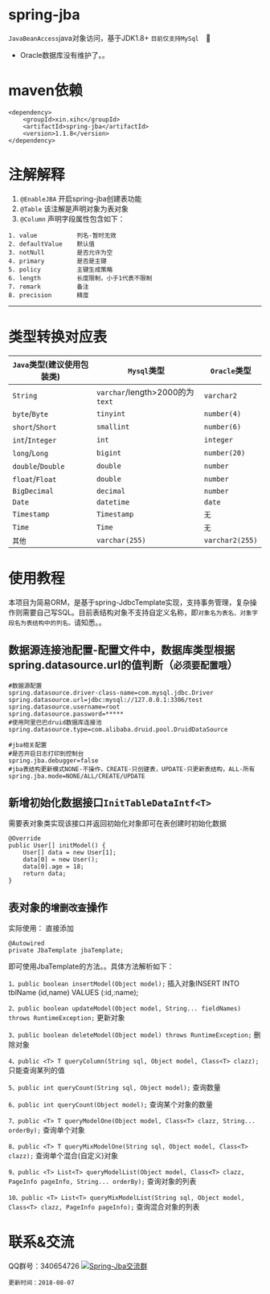 # spring-jba
`JavaBeanAccess`java对象访问，基于JDK1.8+
```目前仅支持MySql  ```:grimacing:
- Oracle数据库没有维护了。。

# maven依赖
```
<dependency>
    <groupId>xin.xihc</groupId>
    <artifactId>spring-jba</artifactId>
    <version>1.1.8</version>
</dependency>
```

# 注解解释 #
1. `@EnableJBA` 开启spring-jba创建表功能
2. `@Table` 该注解是声明对象为表对象
3. `@Column` 声明字段属性包含如下：
```
1. value           列名-暂时无效
2. defaultValue    默认值
3. notNull         是否允许为空
4. primary         是否是主键
5. policy          主键生成策略
6. length          长度限制，小于1代表不限制
7. remark          备注
8. precision       精度
```
----------
# 类型转换对应表
| `Java`类型(建议使用包装类) | `Mysql`类型 | `Oracle`类型 |
|---| --- | -- |
|`String`             | `varchar`/length>2000的为`text` | `varchar2` |
|`byte`/`Byte`        | `tinyint` | `number(4)` |
|`short`/`Short`      | `smallint` | `number(6)` |
|`int`/`Integer`      | `int` | `integer` |
|`long`/`Long`        | `bigint` | `number(20)` |
|`double`/`Double`    | `double` | `number` |
|`float`/`Float`      | `double` | `number` |
|`BigDecimal`         | `decimal` | `number` |
|`Date`               | `datetime` | `date` |
|`Timestamp`    | `Timestamp` | `无` |
|`Time`    | `Time` | `无` |
|`其他`               | `varchar(255)` | `varchar2(255)` |

# 使用教程
本项目为简易ORM，是基于spring-JdbcTemplate实现，支持事务管理，复杂操作则需要自己写SQL。目前表结构对象不支持自定义名称，即`对象名为表名、对象字段名为表结构中的列名。`请知悉。。

## 数据源连接池配置-配置文件中，数据库类型根据spring.datasource.url的值判断（`必须要配置哦`）
```
#数据源配置
spring.datasource.driver-class-name=com.mysql.jdbc.Driver
spring.datasource.url=jdbc:mysql://127.0.0.1:3306/test
spring.datasource.username=root
spring.datasource.password=*****
#使用阿里巴巴druid数据库连接池
spring.datasource.type=com.alibaba.druid.pool.DruidDataSource

#jba相关配置
#是否开启日志打印到控制台
spring.jba.debugger=false
#jba表结构更新模式NONE-不操作，CREATE-只创建表，UPDATE-只更新表结构，ALL-所有
spring.jba.mode=NONE/ALL/CREATE/UPDATE

```

## 新增初始化数据接口`InitTableDataIntf<T>`
需要表对象类实现该接口并返回初始化对象即可在表创建时初始化数据
```
@Override
public User[] initModel() {
    User[] data = new User[1];
    data[0] = new User();
    data[0].age = 18;
    return data;
}
```

## 表对象的`增删改查`操作
实际使用：
直接添加
```
@Autowired
private JbaTemplate jbaTemplate;
```
即可使用JbaTemplate的方法。。具体方法解析如下：

`1、public boolean insertModel(Object model);` 插入对象INSERT INTO tblName (id,name) VALUES (:id,:name);
 
`2、public boolean updateModel(Object model, String... fieldNames) throws RuntimeException;`  更新对象

`3、public boolean deleteModel(Object model) throws RuntimeException;` 删除对象

`4、public <T> T queryColumn(String sql, Object model, Class<T> clazz);` 只能查询某列的值

`5、public int queryCount(String sql, Object model);` 查询数量

`6、public int queryCount(Object model);` 查询某个对象的数量

`7、public <T> T queryModelOne(Object model, Class<T> clazz, String... orderBy);` 查询单个对象

`8、public <T> T queryMixModelOne(String sql, Object model, Class<T> clazz);` 查询单个混合(自定义)对象

`9、public <T> List<T> queryModelList(Object model, Class<T> clazz, PageInfo pageInfo, String... orderBy);` 查询对象的列表
 
`10、public <T> List<T> queryMixModelList(String sql, Object model, Class<T> clazz, PageInfo pageInfo);` 查询混合对象的列表

# 联系&交流
QQ群号：340654726
<a target="_blank" href="//shang.qq.com/wpa/qunwpa?idkey=161c33ee05b20185424556f09f488ddefb55ef0599c3695c3d59d64f876d4ccd"><img border="0" src="//pub.idqqimg.com/wpa/images/group.png" alt="Spring-Jba交流群" title="Spring-Jba交流群"></a>

`更新时间：2018-08-07`
